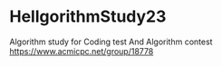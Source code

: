# HellgorithmStudy23
Algorithm study for Coding test And Algorithm contest
<br>
https://www.acmicpc.net/group/18778
